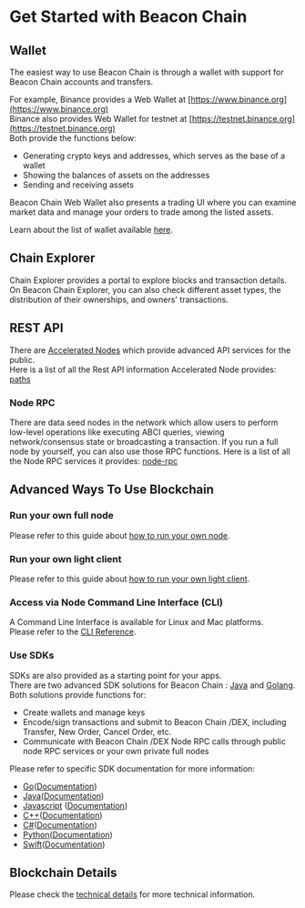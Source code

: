 # Get Started with Beacon Chain 

## Wallet

The easiest way to use Beacon Chain  is through a wallet with support for Beacon Chain  accounts and transfers.

For example, Binance provides a Web Wallet at [https://www.binance.org](https://www.binance.org)<br/>
Binance also provides Web Wallet for testnet at [https://testnet.binance.org](https://testnet.binance.org)<br/>
Both provide the functions below:

- Generating crypto keys and addresses, which serves as the base of a wallet
- Showing the balances of assets on the addresses
- Sending and receiving assets

Beacon Chain Web Wallet also presents a trading UI where you can examine market data and manage your orders to trade among the listed assets.

Learn about the list of wallet available [here](wallets.md).

## Chain Explorer
Chain Explorer provides a portal to explore blocks and transaction details.<br/>
On Beacon Chain  Explorer, you can also check different asset types, the distribution of their ownerships, and owners' transactions.

## REST API
There are [Accelerated Nodes](faq/faq.md#what-is-the-accelerated-node) which provide advanced API services for the public.<br/>
Here is a list of all the Rest API information Accelerated Node provides: [paths](../api-reference/dex-api/paths.md)

### Node RPC
There are data seed nodes in the network which allow users to perform low-level operations like executing ABCI queries, viewing network/consensus state or broadcasting a transaction.
If you run a full node by yourself, you can also use those RPC functions. Here is a list of all the Node RPC services it provides: [node-rpc](../api-reference/node-rpc.md)

## Advanced Ways To Use Blockchain
### Run your own full node

Please refer to this guide about [how to run your own node](fullnode.md).

### Run your own light client

Please refer to this guide about [how to run your own light client](light-client.md).

### Access via Node Command Line Interface (CLI)

A Command Line Interface is available for Linux and Mac platforms.<br/>
Please refer to the [CLI Reference](../api-reference/cli.md).

### Use SDKs

SDKs are also provided as a starting point for your apps.<br/>
There are two advanced SDK solutions for Beacon Chain : [Java](<https://github.com/bnb-chain/java-sdk>) and [Golang](<https://github.com/bnb-chain/go-sdk>).<br/>
Both solutions provide functions for:<br/>

* Create wallets and manage keys
* Encode/sign transactions and submit to Beacon Chain /DEX, including Transfer, New Order, Cancel Order, etc.
* Communicate with Beacon Chain /DEX Node RPC calls through public node RPC services or your own private full nodes

Please refer to specific SDK documentation for more information:

- [Go](https://github.com/bnb-chain/go-sdk)([Documentation](https://github.com/bnb-chain/go-sdk/wiki))
- [Java](https://github.com/bnb-chain/java-sdk)([Documentation](https://github.com/bnb-chain/java-sdk/wiki))
- [Javascript](https://github.com/bnb-chain/javascript-sdk) ([Documentation](https://github.com/bnb-chain/javascript-sdk/wiki))
- [C++](https://github.com/bnb-chain/cplusplus-sdk)([Documentation](https://github.com/bnb-chain/cplusplus-sdk/wiki))
- [C#](https://github.com/bnb-chain/csharp-sdk)([Documentation](https://github.com/bnb-chain/csharp-sdk))
- [Python](https://github.com/bnb-chain/python-sdk)([Documentation](https://python-bnb-chain.readthedocs.io/en/latest/bnb-chain.html#module-binance_chain))
- [Swift](https://github.com/bnb-chain/swift-sdk)([Documentation](https://github.com/bnb-chain/swift-sdk/blob/master/README.md))


## Blockchain Details
Please check the [technical details](index.md#technology-details) for more technical information.
